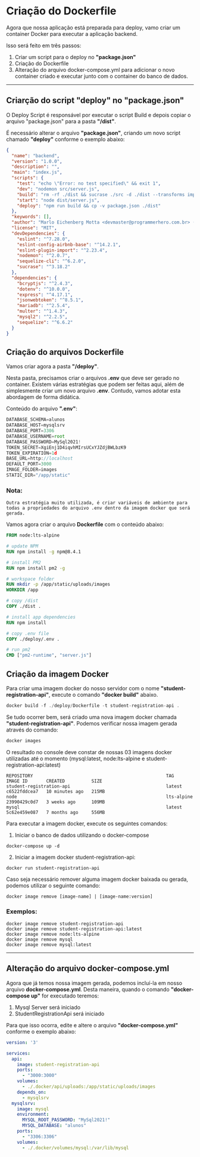 # Criação do Dockerfile

Agora que nossa aplicação está preparada para deploy, vamo criar um container Docker para executar a aplicação backend.

Isso será feito em três passos:

1. Criar um script para o deploy no **"package.json"**
2. Criação do Dockerfile
3. Alteração do arquivo docker-compose.yml para adicionar o novo container criado e executar junto com o container do banco de dados.

---

## Criarção do script **"deploy"** no **"package.json"**

O Deploy Script é responsável por executar o script Build e depois copiar o arquivo "package.json" para a pasta **"/dist"**.

É necessário alterar o arquivo **"package.json"**, criando um novo script chamado **"deploy"** conforme o exemplo abaixo:

```json
{
  "name": "backend",
  "version": "1.0.0",
  "description": "",
  "main": "index.js",
  "scripts": {
    "test": "echo \"Error: no test specified\" && exit 1",
    "dev": "nodemon src/server.js",
    "build": "rm -rf ./dist && sucrase ./src -d ./dist --transforms imports",
    "start": "node dist/server.js",
    "deploy": "npm run build && cp -v package.json ./dist"
  },
  "keywords": [],
  "author": "Marlo Eichenberg Motta <devmaster@programmerhero.com.br> (https://programmerhero.com.br/)",
  "license": "MIT",
  "devDependencies": {
    "eslint": "^7.28.0",
    "eslint-config-airbnb-base": "^14.2.1",
    "eslint-plugin-import": "^2.23.4",
    "nodemon": "^2.0.7",
    "sequelize-cli": "^6.2.0",
    "sucrase": "^3.18.2"
  },
  "dependencies": {
    "bcryptjs": "^2.4.3",
    "dotenv": "^10.0.0",
    "express": "^4.17.1",
    "jsonwebtoken": "^8.5.1",
    "mariadb": "^2.5.4",
    "multer": "^1.4.3",
    "mysql2": "^2.2.5",
    "sequelize": "^6.6.2"
  }
}
```

## Criação do arquivos **Dockerfile**

Vamos criar agora a pasta **"/deploy"**.

Nesta pasta, precisamos criar o arquivos **.env** que deve ser gerado no container.
Existem várias estratégias que podem ser feitas aqui, além de simplesmente criar um novo arquivo **.env**. 
Contudo, vamos adotar esta abordagem de forma didática.

Conteúdo do arquivo **".env"**:
```javascript
DATABASE_SCHEMA=alunos
DATABASE_HOST=mysqlsrv
DATABASE_PORT=3306
DATABASE_USERNAME=root
DATABASE_PASSWORD=MySql2021!
TOKEN_SECRET=XgiEnj1D4iqvhMIrsUCxYJZdjBWLbzK9
TOKEN_EXPIRATION=1d
BASE_URL=http://localhost
DEFAULT_PORT=3000
IMAGE_FOLDER=images
STATIC_DIR="/app/static"
```

### Nota: 
```
Outra estratégia muito utilizada, é criar variáveis de ambiente para todas a propriedades do arquivo .env dentro da imagem docker que será gerada.
```

Vamos agora criar o arquivo **Dockerfile** com o conteúdo abaixo:

```Dockerfile
FROM node:lts-alpine

# update NPM
RUN npm install -g npm@8.4.1

# install PM2
RUN npm install pm2 -g

# workspace folder
RUN mkdir -p /app/static/uploads/images
WORKDIR /app

# copy /dist
COPY ./dist .

# install app dependencies
RUN npm install

# copy .env file
COPY ./deploy/.env .

# run pm2
CMD ["pm2-runtime", "server.js"]
```

## Criação da imagem Docker

Para criar uma imagem docker do nosso servidor com o nome **"student-registration-api"**, execute o comando **"docker build"** abaixo.

```javascript
docker build -f ./deploy/Dockerfile -t student-registration-api .
```

Se tudo ocorrer bem, será criado uma nova imagem docker chamada **"student-registration-api"**.
Podemos verificar nossa imagem gerada através do comando: 

```javascript
docker images
```

O resultado no console deve constar de nossas 03 imagens docker utilizadas até o momento (mysql:latest, node:lts-alpine e student-registration-api:latest)

```
REPOSITORY                                                  TAG                  IMAGE ID       CREATED          SIZE
student-registration-api                                    latest               c6522fddcea7   10 minutes ago   215MB
node                                                        lts-alpine           23990429c0d7   3 weeks ago      109MB
mysql                                                       latest               5c62e459e087   7 months ago     556MB
```

Para executar a imagem docker, execute os seguintes comandos:

1. Iniciar o banco de dados utilizando o docker-compose
```
docker-compose up -d
```

2. Iniciar a imagem docker student-registration-api:
```
docker run student-registration-api
```

Caso seja necessário remover alguma imagem docker baixada ou gerada, podemos utilizar o seguinte comando:

```
docker image remove [image-name] | [image-name:version]
```

### Exemplos:
```
docker image remove student-registration-api
docker image remove student-registration-api:latest
docker image remove node:lts-alpine
docker image remove mysql
docker image remove mysql:latest
```

---

## Alteração do arquivo docker-compose.yml

Agora que já temos nossa imagem gerada, podemos incluí-la em nosso arquivo **docker-compose.yml**.
Desta maneira, quando o comando **"docker-compose up"** for executado teremos:

1. Mysql Server será iniciado
2. StudentRegistrationApi será iniciado

Para que isso ocorra, edite e altere o arquivo **"docker-compose.yml"** conforme o exemplo abaixo:

```yaml
version: '3'

services:
  api:
    image: student-registration-api
    ports:
      - "3000:3000"
    volumes:
      - ./.docker/api/uploads:/app/static/uploads/images
    depends_on:
      - mysqlsrv
  mysqlsrv:
    image: mysql
    environment:
      MYSQL_ROOT_PASSWORD: "MySql2021!"
      MYSQL_DATABASE: "alunos"
    ports:
      - "3306:3306"
    volumes:
      - ./.docker/volumes/mysql:/var/lib/mysql
```

